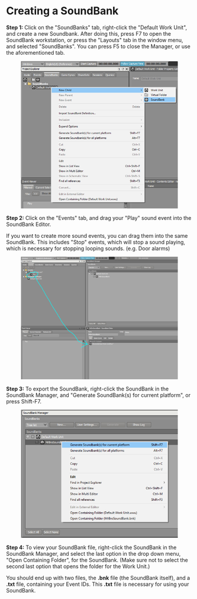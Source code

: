 # Creating a SoundBank

**Step 1:** Click on the "SoundBanks" tab, right-click the "Default Work Unit", and create a new Soundbank. After doing this, press F7 to open the SoundBank workstation, or press the "Layouts" tab in the window menu, and selected "SoundBanks". You can press F5 to close the Manager, or use the aforementioned tab.

<figure><img src="../../.gitbook/assets/Capture10.PNG" alt=""><figcaption></figcaption></figure>

**Step 2:** Click on the "Events" tab, and drag your "Play" sound event into the SoundBank Editor.

If you want to create more sound events, you can drag them into the same SoundBank. This includes "Stop" events, which will stop a sound playing, which is necessary for stopping looping sounds. (e.g. Door alarms)

<figure><img src="../../.gitbook/assets/Capture11.PNG" alt=""><figcaption></figcaption></figure>

**Step 3:** To export the SoundBank, right-click the SoundBank in the SoundBank Manager, and "Generate SoundBank(s) for current platform", or press Shift-F7.

<figure><img src="../../.gitbook/assets/Capture12.PNG" alt=""><figcaption></figcaption></figure>

**Step 4:** To view your SoundBank file, right-click the SoundBank in the SoundBank Manager, and select the last option in the drop down menu, "Open Containing Folder", for the SoundBank. (Make sure not to select the second last option that opens the folder for the Work Unit.)

You should end up with two files, the **.bnk** file (the SoundBank itself), and a **.txt** file, containing your Event IDs. This **.txt** file is necessary for using your SoundBank.
